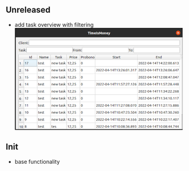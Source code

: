 ## Unreleased
- add task overview with filtering
![](images/overview.png)

## Init
- base functionality